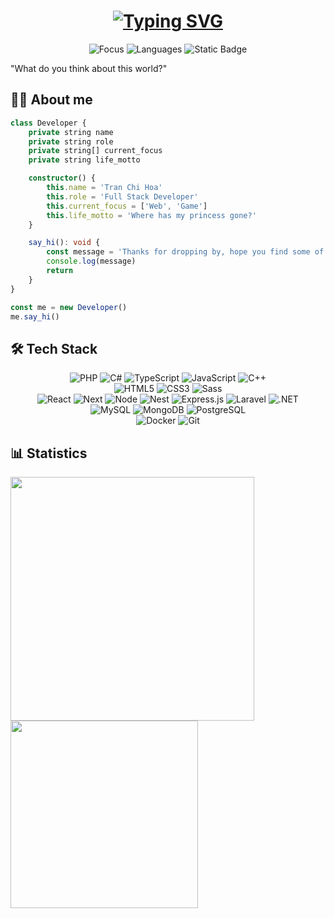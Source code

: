 <!--
**tchoa1102/tcho1102** is a ✨ _special_ ✨ repository because its `README.md` (this file) appears on your GitHub profile.

Here are some ideas to get you started:

- 🔭 I’m currently working on ...
- 🌱 I’m currently learning ...
- 👯 I’m looking to collaborate on ...
- 🤔 I’m looking for help with ...
- 💬 Ask me about ...
- 📫 How to reach me: ...
- 😄 Pronouns: ...
- ⚡ Fun fact: ...
-->

<h1 style="text-align: center;">
    <a href="https://git.io/typing-svg">
        <img src="https://readme-typing-svg.demolab.com?font=Fira+Code&weight=500&size=28&duration=3000&pause=1000&color=F70000&center=true&width=435&lines=Hi+There!+%F0%9F%91%8B" alt="Typing SVG" />
    </a>
</h1>
<section style="text-align: center;">
    <img alt="Focus" src="https://img.shields.io/badge/Focus-Full%20Stack%20Developer-brightgreen">
    <img alt="Languages" src="https://img.shields.io/badge/Languages-TypeScript%20%7C%20C%2B%2B-blue">
    <img alt="Static Badge" src="https://img.shields.io/badge/Interests-Web%20%7C%20Game-orange">
</section>
<p>"What do you think about this world?"</p>

##  👨‍💻 About me
```typescript
class Developer {
    private string name
    private string role
    private string[] current_focus
    private string life_motto

    constructor() {
        this.name = 'Tran Chi Hoa'
        this.role = 'Full Stack Developer'
        this.current_focus = ['Web', 'Game']
        this.life_motto = 'Where has my princess gone?'
    }

    say_hi(): void {
        const message = 'Thanks for dropping by, hope you find some of my working interesting.'
        console.log(message)
        return
    }
}

const me = new Developer()
me.say_hi()
```

## 🛠️ Tech Stack
<section style="text-align: center;">
    <section class="programming-language">
        <img alt="PHP" src="https://img.shields.io/badge/PHP-777BB4?logo=php&logoColor=white">
        <img alt="C#" src="https://img.shields.io/badge/C%23-59276e?logo=c-sharp&logoColor=white">
        <img alt="TypeScript" src="https://img.shields.io/badge/TypeScript-007ACC?logo=typescript&logoColor=white">
        <img alt="JavaScript" src="https://img.shields.io/badge/JavaScript-F7DF1E?logo=javascript&logoColor=white">
        <img alt="C++" src="https://img.shields.io/badge/C%2B%2B-00599C?logo=c%2B%2B&logoColor=white">
    </section>
    <section class="web-tech">
        <img src="https://img.shields.io/badge/HTML5-E34F26?logo=html5&logoColor=white" alt="HTML5">
        <img src="https://img.shields.io/badge/CSS3-1572B6?&logo=css3&logoColor=white" alt="CSS3">
        <img src="https://img.shields.io/badge/Sass-CC6699?&logo=sass&logoColor=white" alt="Sass">
    </section>
    <section class="framework-and-lib">
        <img src="https://img.shields.io/badge/React-20232A?logo=react" alt="React">
        <img src="https://img.shields.io/badge/Next-aaa?logo=next.js&logoColor=000" alt="Next">
        <img src="https://img.shields.io/badge/Node-43853D?logo=node.js&logoColor=white" alt="Node">
        <img src="https://img.shields.io/badge/Nest-E0234E?logo=nestjs&logoColor=white" alt="Nest">
        <img src="https://img.shields.io/badge/Express.js-000000?logo=express&logoColor=white" alt="Express.js">
        <img src="https://img.shields.io/badge/Laravel-FF2D20?logo=laravel&logoColor=white" alt="Laravel">
        <img src="https://img.shields.io/badge/.NET-5C2D91?logo=.net&logoColor=white" alt=".NET">
    </section>
    <section class="db">
        <img src="https://img.shields.io/badge/MySQL-4479A1?logo=mysql&logoColor=white" alt="MySQL">
        <img src="https://img.shields.io/badge/MongoDB-47A248?logo=mongodb&logoColor=white" alt="MongoDB">
        <img src="https://img.shields.io/badge/PostgreSQL-316192?logo=postgresql&logoColor=white" alt="PostgreSQL">
    </section>
    <section class="devops">
        <img src="https://img.shields.io/badge/Docker-2496ED?logo=docker&logoColor=white" alt="Docker">
        <img src="https://img.shields.io/badge/Git-F05032?logo=git&logoColor=white" alt="Git">
          </section>
</section>

## :bar_chart: Statistics
<section> <!--  style="display: grid; justify-content: center;" -->
      <a href="https://github.com/anuraghazra/github-readme-stats" title="Go to Source">
        <img width=390 src="https://github-readme-stats.vercel.app/api?username=tchoa1102&show=reviews&show_icons=true&theme=react&border_color=61dafb&hide_border=true" />
      </a>
        <a href="https://github.com/anuraghazra/github-readme-stats">
            <img width=300 src="https://github-readme-stats.vercel.app/api/top-langs?username=tchoa1102&show=reviews&layout=compact&text_color=718096&bg_color=ffffff00&hide_title=false&include_all_commits=true&count_private=true&hide_border=true&hide=roff&langs_count=12" />
        </a>
</section>